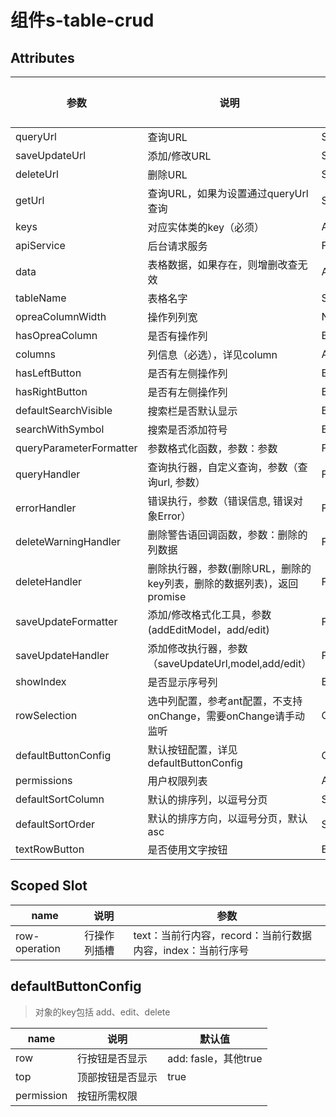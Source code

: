 # 组件s-table-crud

## Attributes

参数 | 说明 | 类型 | 可选值 | 默认值
---|---|---|---|---
queryUrl|查询URL|String||
saveUpdateUrl|添加/修改URL|String||
deleteUrl|删除URL|String||
getUrl|查询URL，如果为设置通过queryUrl查询|String||
keys|对应实体类的key（必须）|Array||
apiService|后台请求服务|Function||
data|表格数据，如果存在，则增删改查无效|Array||
tableName|表格名字|String||
opreaColumnWidth|操作列列宽|Number||200
hasOpreaColumn|是否有操作列|Boolean||true
columns|列信息（必选），详见column|Array || true
hasLeftButton|是否有左侧操作列|Boolean ||true
hasRightButton|是否有左侧操作列|Boolean ||true
defaultSearchVisible|搜索栏是否默认显示|Boolean||false
searchWithSymbol|搜索是否添加符号|Boolean||true
queryParameterFormatter|参数格式化函数，参数：参数|Function|
queryHandler|查询执行器，自定义查询，参数（查询url, 参数）|Function
errorHandler|错误执行，参数（错误信息, 错误对象Error）|Function
deleteWarningHandler | 删除警告语回调函数，参数：删除的列数据 |Function
deleteHandler | 删除执行器，参数(删除URL，删除的key列表，删除的数据列表)，返回promise|Function
saveUpdateFormatter|添加/修改格式化工具，参数(addEditModel，add/edit)|Function
saveUpdateHandler|添加修改执行器，参数（saveUpdateUrl,model,add/edit）| Function
showIndex|是否显示序号列|Boolean | | true
rowSelection| 选中列配置，参考ant配置，不支持onChange，需要onChange请手动监听| Object
defaultButtonConfig | 默认按钮配置，详见defaultButtonConfig| Object
permissions | 用户权限列表| Array
defaultSortColumn|默认的排序列，以逗号分页|String
defaultSortOrder|默认的排序方向，以逗号分页，默认asc|String
textRowButton|是否使用文字按钮| Boolean || false

## Scoped Slot
name | 说明 | 参数
---|---|---
row-operation|行操作列插槽|text：当前行内容，record：当前行数据内容，index：当前行序号


## defaultButtonConfig
> 对象的key包括 add、edit、delete

name | 说明 | 默认值
---|---|---
row | 行按钮是否显示 | add: fasle，其他true
top | 顶部按钮是否显示| true
permission| 按钮所需权限| 

